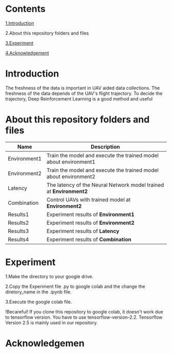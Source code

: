 # Contents
  [1.Introduction](#Introduction)

  2.About this repository folders and files
  
  [3.Experiment](#Experiment)
    
  [4.Acknowledgement](#Acknowledgement)
# Introduction
The freshness of the data is important in UAV aided data collections.
The freshness of the data depends of the UAV's flight trajectory.
To decide the trajectory, Deep Reinforcement Learning is a good method and useful 
# About this repository folders and files

| **Name**  |  **Description**  |
| --  |  --  |
| Environment1  |  Train the model and execute the trained model about environment1  |
| Environment2  |  Train the model and execute the trained model about environment2  |
| Latency  |  The latency of the Neural Network model trained at **Environment2**  |
| Combination  |  Control UAVs with trained model at **Environment2**  |
| Results1  |  Experiment results of **Environment1**  |
| Results2  |  Experiment results of **Environment2**  |
| Results3  |  Experiment results of **Latency**  |
| Results4  |  Experiment results of **Combination**  |

# Experiment
1.Make the directory to your google drive.

2.Copy the Experiment file .py to google colab and the change the diretory_name in the .ipynb file.

3.Execute the google colab file.

!Becareful!
If you clone this repository to google colab, it doesn't work due to tensorflow version. You have to use tensorflow-version-2.2. Tensorflow Version 2.5 is mainly used in our repository.

# Acknowledgemen


